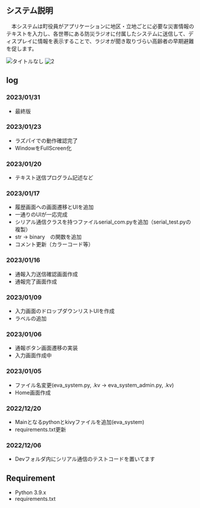 ## システム説明
　本システムは町役員がアプリケーションに地区・立地ごとに必要な災害情報のテキストを入力し、各世帯にある防災ラジオに付属したシステムに送信して、ディスプレイに情報を表示することで、ラジオが聞き取りづらい高齢者の早期避難を促します。
 
![タイトルなし](https://github.com/Hajime12349/EvacuationSystemRasPi-archive/assets/51946324/c5145781-8b33-4906-be8f-fcae313e7af6)
![2](https://github.com/Hajime12349/EvacuationSystemRasPi-archive/assets/51946324/9805fceb-06f5-4e64-84c7-1b6aa71c357f)

## log
### 2023/01/31
+ 最終版

### 2023/01/23
+ ラズパイでの動作確認完了
+ WindowをFullScreen化

### 2023/01/20
+ テキスト送信プログラム記述など

### 2023/01/17
+ 履歴画面への画面遷移とUIを追加
+ 一通りのUIが一応完成
+ シリアル通信クラスを持つファイルserial_com.pyを追加（serial_test.pyの複製）
+ str -> binary　の関数を追加
+ コメント更新（カラーコード等）

### 2023/01/16
+ 通報入力送信確認画面作成
+ 通報完了画面作成

### 2023/01/09
+ 入力画面のドロップダウンリストUIを作成
+ ラベルの追加

### 2023/01/06
+ 通報ボタン画面遷移の実装
+ 入力画面作成中

### 2023/01/05
+ ファイル名変更(eva_system.py, .kv -> eva_system_admin.py, .kv)
+ Home画面作成

### 2022/12/20
+ Mainとなるpythonとkivyファイルを追加(eva_system)
+ requirements.txt更新

### 2022/12/06
+ Devフォルダ内にシリアル通信のテストコードを置いてます

## Requirement
- Python 3.9.x
- requirements.txt
